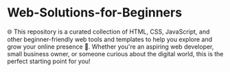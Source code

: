 # Web-Solutions-for-Beginners
🌐 This repository is a curated collection of HTML, CSS, JavaScript, and other beginner-friendly web tools and templates to help you explore and grow your online presence 🚀. Whether you're an aspiring web developer, small business owner, or someone curious about the digital world, this is the perfect starting point for you!
